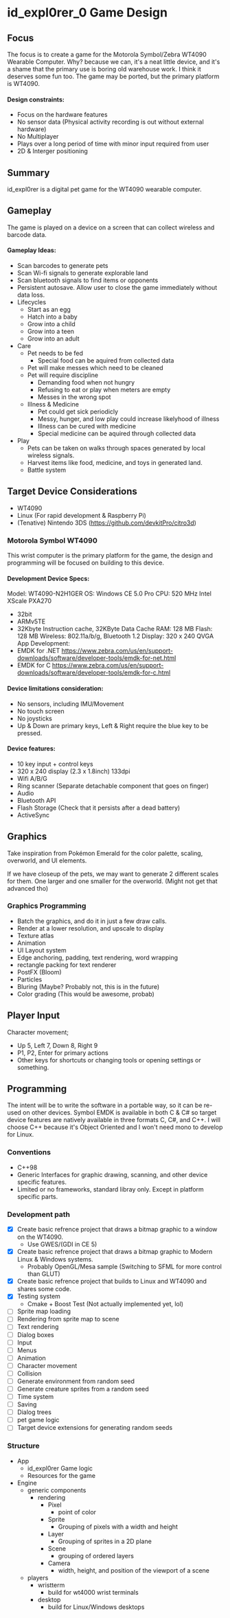 # id_expl0rer_0 Game Design

## Focus

The focus is to create a game for the Motorola Symbol/Zebra WT4090 Wearable Computer.
Why? because we can, it's a neat little device, and it's a shame that the primary use is boring old warehouse work. I think it deserves some fun too.
The game may be ported, but the primary platform is WT4090.

#### Design constraints:
- Focus on the hardware features
- No sensor data (Physical activity recording is out without external hardware)
- No Multiplayer
- Plays over a long period of time with minor input required from user
- 2D & Interger positioning


## Summary

id_expl0rer is a digital pet game for the WT4090 wearable computer.


## Gameplay

The game is played on a device on a screen that can collect wireless and barcode data.

#### Gameplay Ideas:
- Scan barcodes to generate pets
- Scan Wi-fi signals to generate explorable land
- Scan bluetooth signals to find items or opponents
- Persistent autosave. Allow user to close the game immediately without data loss.
- Lifecycles
  - Start as an egg
  - Hatch into a baby
  - Grow into a child
  - Grow into a teen
  - Grow into an adult
- Care
  - Pet needs to be fed
    - Special food can be aquired from collected data
  - Pet will make messes which need to be cleaned
  - Pet will require discipline 
    - Demanding food when not hungry
    - Refusing to eat or play when meters are empty
    - Messes in the wrong spot
  - Illness & Medicine
    - Pet could get sick periodicly
    - Messy, hunger, and low play could increase likelyhood of illness
    - Illness can be cured with medicine
    - Special medicine can be aquired through collected data
- Play
  - Pets can be taken on walks through spaces generated by local wireless signals.
  - Harvest items like food, medicine, and toys in generated land.
  - Battle system


## Target Device Considerations 

- WT4090
- Linux (For rapid development & Raspberry Pi)
- (Tenative) Nintendo 3DS (https://github.com/devkitPro/citro3d)

### Motorola Symbol WT4090

This wrist computer is the primary platform for the game, the design and programming will be focused on building to this device. 

#### Development Device Specs:

Model: WT4090-N2H1GER
OS: Windows CE 5.0 Pro
CPU: 520 MHz Intel XScale PXA270
- 32bit
- ARMv5TE
- 32Kbyte Instruction cache, 32KByte Data Cache
RAM: 128 MB
Flash: 128 MB
Wireless: 802.11a/b/g, Bluetooth 1.2
Display: 320 x 240 QVGA
App Development:
- EMDK for .NET https://www.zebra.com/us/en/support-downloads/software/developer-tools/emdk-for-net.html
- EMDK for C https://www.zebra.com/us/en/support-downloads/software/developer-tools/emdk-for-c.html

#### Device limitations consideration:

- No sensors, including IMU/Movement
- No touch screen
- No joysticks
- Up & Down are primary keys, Left & Right require the blue key to be pressed.

#### Device features:

- 10 key input + control keys
- 320 x 240 display (2.3 x 1.8inch) 133dpi
- Wifi A/B/G
- Ring scanner (Separate detachable component that goes on finger)
- Audio
- Bluetooth API
- Flash Storage (Check that it persists after a dead battery)
- ActiveSync

## Graphics

Take inspiration from Pokémon Emerald for the color palette, scaling, overworld, and UI elements.

If we have closeup of the pets, we may want to generate 2 different scales for them. One larger and one smaller for the overworld.
(Might not get that advanced tho)

### Graphics Programming
- Batch the graphics, and do it in just a few draw calls.
- Render at a lower resolution, and upscale to display
- Texture atlas
- Animation
- UI Layout system
- Edge anchoring, padding, text rendering, word wrapping
- rectangle packing for text renderer
- PostFX (Bloom)
- Particles
- Bluring (Maybe? Probably not, this is in the future)
- Color grading (This would be awesome, probab)


## Player Input

Character movement;
- Up 5, Left 7, Down 8, Right 9
- P1, P2, Enter for primary actions
- Other keys for shortcuts or changing tools or opening settings or something.



## Programming

The intent will be to write the software in a portable way, so it can be re-used on other devices. Symbol EMDK is available in both C & C# so target device features are natively available in three formats C, C#, and C++. I will choose C++ because it's Object Oriented and I won't need mono to develop for Linux.


### Conventions

- C++98
- Generic Interfaces for graphic drawing, scanning, and other device specific features.
- Limited or no frameworks, standard libray only. Except in platform specific parts.


### Development path
- [x] Create basic refrence project that draws a bitmap graphic to a window on the WT4090.
  - Use GWES/(GDI in CE 5)
- [x] Create basic refrence project that draws a bitmap graphic to Modern Linux & Windows systems.
  - Probably OpenGL/Mesa sample (Switching to SFML for more control than GLUT)
- [x] Create basic refrence project that builds to Linux and WT4090 and shares some code.
- [x] Testing system
  - Cmake + Boost Test (Not actually implemented yet, lol)
- [ ] Sprite map loading
- [ ] Rendering from sprite map to scene
- [ ] Text rendering
- [ ] Dialog boxes
- [ ] Input
- [ ] Menus
- [ ] Animation
- [ ] Character movement
- [ ] Collision
- [ ] Generate environment from random seed
- [ ] Generate creature sprites from a random seed
- [ ] Time system
- [ ] Saving
- [ ] Dialog trees
- [ ] pet game logic
- [ ] Target device extensions for generating random seeds

### Structure

- App
  - id_expl0rer Game logic
  - Resources for the game
- Engine
  - generic components
    - rendering
      - Pixel
        - point of color
      - Sprite
        - Grouping of pixels with a width and height
      - Layer
        - Grouping of sprites in a 2D plane
      - Scene
        - grouping of ordered layers
      - Camera
        - width, height, and position of the viewport of a scene
  - players
    - wristterm
      - build for wt4000 wrist terminals
    - desktop
      - build for Linux/Windows desktops